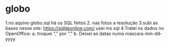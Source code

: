 # globo

1.no aquivo globo.sql há os SQL feitos
2. nas fotos a resolução
3.subi as bases nesse site: https://sqliteonline.com/
usei ms sql
4.Tratei os dados no OpenOffice: a. troquei "," por "." b. Deixei as datas numa mascara mm-dd-yyyy
